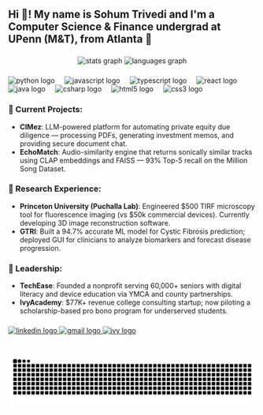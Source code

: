<h2 align="left">Hi 👋! My name is Sohum Trivedi and I'm a Computer Science & Finance undergrad at UPenn (M&T), from Atlanta 📍</h2>

###

<div align="center">
  <img src="https://github-readme-stats.vercel.app/api?username=sohumt123&hide_title=false&hide_rank=false&show_icons=true&include_all_commits=true&count_private=true&disable_animations=false&theme=dracula&locale=en&hide_border=false" height="150" alt="stats graph"  />
  <img src="https://github-readme-stats.vercel.app/api/top-langs?username=sohumt123&locale=en&hide_title=false&layout=compact&card_width=320&langs_count=5&theme=dracula&hide_border=false" height="150" alt="languages graph"  />
</div>

###



###

<div align="left">
  <img src="https://cdn.jsdelivr.net/gh/devicons/devicon/icons/python/python-original.svg" height="30" alt="python logo"  />
  <img width="12" />
  <img src="https://cdn.jsdelivr.net/gh/devicons/devicon/icons/javascript/javascript-original.svg" height="30" alt="javascript logo"  />
  <img width="12" />
  <img src="https://cdn.jsdelivr.net/gh/devicons/devicon/icons/typescript/typescript-original.svg" height="30" alt="typescript logo"  />
  <img width="12" />
  <img src="https://cdn.jsdelivr.net/gh/devicons/devicon/icons/react/react-original.svg" height="30" alt="react logo"  />
  <img width="12" />
  <img src="https://cdn.jsdelivr.net/gh/devicons/devicon/icons/java/java-original.svg" height="30" alt="java logo"  />
  <img width="12" />
  <img src="https://cdn.jsdelivr.net/gh/devicons/devicon/icons/csharp/csharp-original.svg" height="30" alt="csharp logo"  />
  <img width="12" />
  <img src="https://cdn.jsdelivr.net/gh/devicons/devicon/icons/html5/html5-original.svg" height="30" alt="html5 logo"  />
  <img width="12" />
  <img src="https://cdn.jsdelivr.net/gh/devicons/devicon/icons/css3/css3-original.svg" height="30" alt="css3 logo"  />
</div>

###

### 🧠 Current Projects:
- **CIMez**: LLM-powered platform for automating private equity due diligence — processing PDFs, generating investment memos, and providing secure document chat.
- **EchoMatch**: Audio-similarity engine that returns sonically similar tracks using CLAP embeddings and FAISS — 93% Top-5 recall on the Million Song Dataset.

### 🧪 Research Experience:
- **Princeton University (Puchalla Lab)**: Engineered $500 TIRF microscopy tool for fluorescence imaging (vs $50k commercial devices). Currently developing 3D image reconstruction software.
- **GTRI**: Built a 94.7% accurate ML model for Cystic Fibrosis prediction; deployed GUI for clinicians to analyze biomarkers and forecast disease progression.

### 👥 Leadership:
- **TechEase**: Founded a nonprofit serving 60,000+ seniors with digital literacy and device education via YMCA and county partnerships.
- **IvyAcademy**: $77K+ revenue college consulting startup; now piloting a scholarship-based pro bono program for underserved students.

###

<div align="left">
  <a href="https://www.linkedin.com/in/sohumtrivedi/" target="_blank">
    <img src="https://img.shields.io/static/v1?message=LinkedIn&logo=linkedin&label=&color=0077B5&logoColor=white&labelColor=&style=for-the-badge" height="35" alt="linkedin logo"  />
  </a>
  <a href="mailto:sohumt@wharton.upenn.edu" target="_blank">
    <img src="https://img.shields.io/static/v1?message=Gmail&logo=gmail&label=&color=D14836&logoColor=white&labelColor=&style=for-the-badge" height="35" alt="gmail logo"  />
  </a>
  <a href="https://www.ivyacademyprep.com/" target="_blank">
    <img src="https://img.shields.io/static/v1?message=IvyAcademy&logo=google-chrome&label=&color=0C9D58&logoColor=white&labelColor=&style=for-the-badge" height="35" alt="ivy logo"  />
  </a>
</div>

###

<br clear="both">

<img src="https://raw.githubusercontent.com/sohumt123/sohumt123/output/snake.svg" alt="Snake animation" />

###
